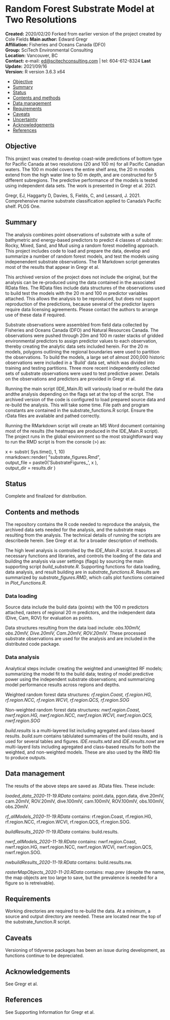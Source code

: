 # Random Forest Substrate Model at Two Resolutions

__Created:__      2020/02/20 Forked from earlier version of the project created by Cole Fields
__Main author:__  Edward Gregr  
__Affiliation:__  Fisheries and Oceans Canada (DFO)   
__Group:__        SciTech Environmental Consulting   
__Location:__     Vancouver, BC   
__Contact:__      e-mail: ed@scitechconsulting.com | tel: 604-612-8324
__Last Update:__  2021/09/16   
__Version:__      R version 3.6.3 x64

- [Objective](#objective)
- [Summary](#summary)
- [Status](#status)
- [Contents and methods](#contents-and-methods)
- [Data management](#data-management)
- [Requirements](#requirements)
- [Caveats](#caveats)
- [Uncertainty](#uncertainty)
- [Acknowledgements](#acknowledgements)
- [References](#references)

## Objective
This project was created to develop coast-wide predictions of bottom type for Pacific Canada at two resolutions (20 and 100 m) for all Pacific Canadian waters. The 100 m model covers the entire shelf area, the 20 m models extend from the high water line to 50 m depth, and are constructed for 5 different subregions. The predictive performance of the models is tested using independent data sets. The work is presented in Gregr et al. 2021. 

Gregr, EJ, Haggarty D, Davies, S, Fields, C, and Lessard, J. 2021. Comprehensive marine substrate classification applied to Canada’s Pacific shelf. PLOS One. 

## Summary   

The analysis combines point observations of substrate with a suite of bathymetric and energy-based predictors to predict 4 classes of substrate: Rocky, Mixed, Sand, and Mud using a random forest modelling approach. This project includes code to load and prepare the data, develop and summarize a number of random forest models, and test the models using indepenendent substrate observations. The R Markdown script generates most of the results that appear in Gregr et al. 

This archived version of the project does not include the original, but the analysis can be re-produced using the data contained in the associated RData files. The RData files include data structures of the observations used to build test the models with the 20 m and 100 m predictor variables attached. This allows the analysis to be reproduced, but does not support reproduction of the predictions, because several of the predictor layers require data licensing agreements. Please contact the authors to arrange use of these data if required. 

Substrate observations were assembled from field data collected by Fisheries and Oceans Canada (DFO) and Natural Resources Canada. The observations were pushed through 20m and 100 m raster stacks of gridded environmental predictors to assign predictor values to each observation, thereby creating the analytic data sets included herein. For the 20 m models, polygons outlining the regional boundaries were used to partition the observations. To build the models, a large set of almost 200,000 historic observations were included in a 'Build' data set, which was divided into training and testing partitions. Three more recent independently collected sets of substrate observations were used to test predictive power. Details on the observations and predictors are provided in Gregr et al. 

Running the main script (IDE_Main.R) will variously load or re-build the data andthe analysis depending on the flags set at the top of the script. The archived version of the code is configured to load prepared source data and re-build the analysis. This will take some time. File path and program constants are contained in the substrate_functions.R script. Ensure the rData files are available and pathed correctly.

Running the RMarkdown script will create an MS Word document containing most of the results (the heatmaps are produced in the IDE_Main.R script). The project runs in the global environment so the most straightforward way to run the RMD script is from the console (>) as:

x <- substr(  Sys.time(), 1, 10)   
rmarkdown::render( "substrate_figures.Rmd",   
  output_file = paste0('SubstrateFigures_', x ),  
  output_dir = results.dir )  

## Status
Complete and finalized for distribution. 

## Contents and methods
The repository contains the R code needed to reproduce the analysis, the archived data sets needed for the analysis, and the substrate maps resulting from the analysis. The technical details of running the scripts are describede herein. See Gregr et al. for a broader  description of methods. 

The high level analysis is controlled by the *IDE_Main.R* script. It sources all necessary functions and libraries, and controls the loading of the data and building the analysis via user settings (flags) by sourcing the main supporting script *build_substrate.R*. Supporting functions for data loading, data analysis, and result building are in *substrate_functions.R*. Results are summarized by *substrate_figures.RMD*, which calls plot functions contained in *Plot_Functions.R*. 

### Data loading
Source data include the build data (points) with the 100 m predictors attached, rasters of regional 20 m predictors, and the independent data (Dive, Cam, ROV) for evaluation as points.

Data structures resulting from the data load include: *obs.100mIV, obs.20mIV, Dive.20mIV, Cam.20mIV, ROV.20mIV*. These processed substrate observations are used for the analysis and are included in the distributed code package.  

### Data analysis
Analytical steps include: creating the weighted and unweighted RF models; summarizing the model fit to the build data; testing of model predictive power using the independent substrate observations; and summarizing model performance results across regions and depths.   

Weighted random forest data structures: *rf.region.Coast, rf.region.HG, rf.region.NCC, rf.region.WCVI,	rf.region.QCS, rf.region.SOG*    

Non-weighted random forest data structures: *nwrf.region.Coast, nwrf.region.HG, nwrf.region.NCC, nwrf.region.WCVI,	nwrf.region.QCS, nwrf.region.SOG*   

*build.results* is a multi-layered list including agregated and class-based results. *build.sum* contains tablulated summaries of the build results, and is used for several tables and figures. *IDE.results.wtd* and *IDE.results.nowt* are multi-layerd lists including agregated and class-based results for both the weighted, and non-weighted models. These are also used by the RMD file to produce outputs. 

## Data management  

The results of the above steps are saved as .RData files. These include:  

*loaded_data_2020-11-19.RData* contains: point.data, pgon.data, dive.20mIV, cam.20mIV, ROV.20mIV, dive.100mIV, cam.100mIV, ROV.100mIV, obs.100mIV, obs.20mIV.  

*rf_allModels_2020-11-19.RData* contains: rf.region.Coast, rf.region.HG, rf.region.NCC, rf.region.WCVI, rf.region.QCS, rf.region.SOG.  

*buildResults_2020-11-19.RData* contains: build.results.  

*nwrf_allModels_2020-11-19.RData* contains: nwrf.region.Coast, nwrf.region.HG, nwrf.region.NCC, nwrf.region.WCVI, nwrf.region.QCS, nwrf.region.SOG.  

*nwbuildResults_2020-11-19.RData* contains: build.results.nw.  

*rasterMapObjects_2020-11-20.RData* contains: map.prev (despite the name, the map objects are too large to save, but the prevalence is needed for a figure so is retreivable).  

## Requirements
Working directories are required to re-build the data. At a minimum, a source and output directory are needed. These are located near the top of the substrate_function.R script.

## Caveats
Versioning of tidyverse packages has been an issue during development, as functions continue to be depreciated. 

## Acknowledgements
See Gregr et al.

## References
See Supporting Information for Gregr et al.

